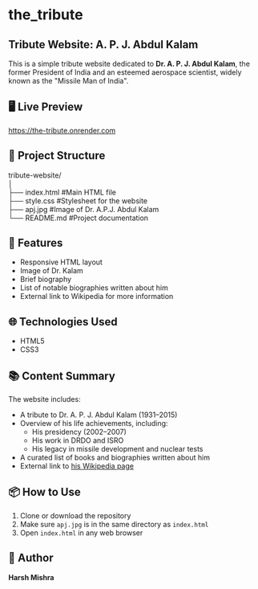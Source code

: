 # the_tribute

## Tribute Website: A. P. J. Abdul Kalam
This is a simple tribute website dedicated to **Dr. A. P. J. Abdul Kalam**, the former President of India and an esteemed aerospace scientist, widely known as the "Missile Man of India".

## 🖥️ Live Preview
https://the-tribute.onrender.com

## 📁 Project Structure
tribute-website/ <br>
│ <br>
├── index.html  #Main HTML file <br>
├── style.css  #Stylesheet for the website <br>
├── apj.jpg  #Image of Dr. A.P.J. Abdul Kalam <br>
└── README.md  #Project documentation <br>

## 📄 Features
- Responsive HTML layout
- Image of Dr. Kalam
- Brief biography
- List of notable biographies written about him
- External link to Wikipedia for more information

## 🌐 Technologies Used
- HTML5
- CSS3

## 📚 Content Summary
The website includes:
- A tribute to Dr. A. P. J. Abdul Kalam (1931–2015)
- Overview of his life achievements, including:
  - His presidency (2002–2007)
  - His work in DRDO and ISRO
  - His legacy in missile development and nuclear tests
- A curated list of books and biographies written about him
- External link to [his Wikipedia page](https://en.wikipedia.org/wiki/A._P._J._Abdul_Kalam)

## 📦 How to Use
1. Clone or download the repository
2. Make sure `apj.jpg` is in the same directory as `index.html`
3. Open `index.html` in any web browser

## 👤 Author
**Harsh Mishra**
